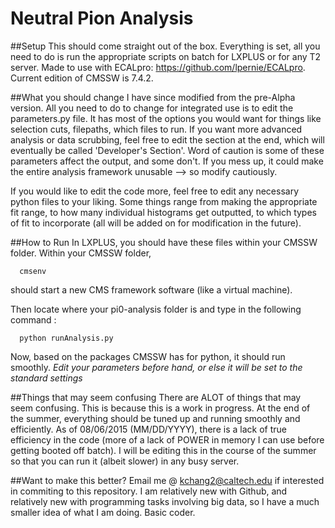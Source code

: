 # Neutral Pion Analysis

##Setup
This should come straight out of the box. Everything is set, all you need to do is run the appropriate scripts on
batch for LXPLUS or for any T2 server.
Made to use with ECALpro: https://github.com/lpernie/ECALpro. Current edition of CMSSW is 7.4.2.

##What you should change
I have since modified from the pre-Alpha version. All you need to do to change for integrated use is to edit the parameters.py file. It has most of the options you would want for things like selection cuts, filepaths, which files to run. If you want more advanced analysis or data scrubbing, feel free to edit the section at the end, which will eventually be called 'Developer's Section'. Word of caution is some of these parameters affect the output, and some don't. If you mess up, it could make the entire analysis framework unusable --> so modify cautiously. 

If you would like to edit the code more, feel free to edit any necessary python files to your liking. Some things range from making the appropriate fit range, to how many individual histograms get outputted, to which types of fit to incorporate (all will be added on for modification in the future).

##How to Run
In LXPLUS, you should have these files within your CMSSW folder. Within your CMSSW folder, 
```
  cmsenv
```
should start a new CMS framework software (like a virtual machine). 

Then locate where your pi0-analysis folder is and type in the following command :
```
  python runAnalysis.py
```
Now, based on the packages CMSSW has for python, it should run smoothly. *Edit your parameters before hand, or else it will be set to the standard settings*

##Things that may seem confusing
There are ALOT of things that may seem confusing. This is because this is a work in progress. At the end of the 
summer, everything should be tuned up and running smoothly and efficiently. As of 08/06/2015 (MM/DD/YYYY), there is a lack of true efficiency in the code (more of a lack of POWER in memory I can use before getting booted off batch). I will be editing this in the course of the summer so that you can run it (albeit slower) in any busy server.

##Want to make this better?
Email me @ kchang2@caltech.edu if interested in commiting to this repository. I am relatively new with Github, and relatively new with programming tasks involving big data, so I have a much smaller idea of what I am doing. Basic coder.
